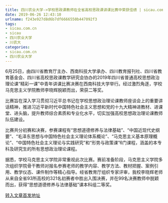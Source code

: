 ```yaml
---
title: 四川农业大学->学校思政课教师在全省高校思政课讲课比赛中荣获佳绩 | sicau.com.cn
date: 2019-06-26 12:43:10
urlname: f243e927d8d6b7df6666550b447092f3
tags: 
- sicau.com.cn
- sicau
- 四川农业大学
- 川农大
categories:
- sicau.com.cn
- 四川农业大学
---
```



6月25日，由四川省教育厅主办、西南科技大学承办、四川教育报刊社、四川省教育基金会、四川省高校思政课教学研究会协办的2019年四川省普通高校思想政治理论课“精彩一课”中青年讲课比赛决赛在西南科技大学举行。经过激烈角逐，学校马克思主义学院教师李晓辉脱颖而出，荣获二等奖。

比赛旨在深入学习贯彻习近平总书记在学校思想政治理论课教师座谈会上的重要讲话精神，推进习近平新时代中国特色社会主义思想和党的十九大精神进教材、进课堂、进头脑，提升教师综合素质和专业化水平，切实加强高校思想政治理论课教师队伍建设。

比赛共分初赛和决赛，参赛课程有“思想道德修养与法律基础”、“中国近现代史纲要”、“毛泽东思想与中国特色社会主义理论体系概论”、“马克思主义基本原理概论”、“中国特色社会主义理论与实践研究”和“形势与政策课”6门课程，涵盖的本专科及研究生的所有思想政治理论课程。

据悉，学校马克思主义学院非常重视此次比赛。赛前准备阶段，马克思主义学院多次组织学院骨干教师对报名参赛老师的教学内容、教学方法、教材把握、案例引用、教学仪态、课件制作等精心指导。经省教育厅组织专家评审，我校李晓辉老师从来自全省93所高校的321名初赛者中胜出入围决赛，并在99名决赛教师中脱颖而出，获得“思想道德修养与法律基础”课本科组二等奖。





[转入文章首发地址](https://news.sicau.edu.cn/info/1078/52279.htm)